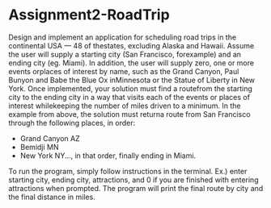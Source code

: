 # Assignment2-RoadTrip
Design and implement an application for scheduling road trips in the continental USA — 48 of thestates, excluding Alaska and Hawaii. Assume the user will supply a starting city (San Francisco, forexample) and an ending city (eg. Miami). In addition, the user will supply zero, one or more events orplaces of interest by name, such as the Grand Canyon, Paul Bunyon and Babe the Blue Ox inMinnesota or the Statue of Liberty in New York. Once implemented, your solution must find a routefrom the starting city to the ending city in a way that visits each of the events or places of interest whilekeeping the number of miles driven to a minimum. In the example from above, the solution must returna route from San Francisco through the following places, in order:
- Grand Canyon AZ
- Bemidji MN
- New York NY..., 
in that order, finally ending in Miami.

To run the program, simply follow instructions in the terminal.
Ex.) enter starting city, ending city, attractions, and 0 if you are finished with entering attractions when prompted.
The program will print the final route by city and the final distance in miles.
